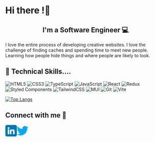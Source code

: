 # Hi there !👋
<h2 align="center">
I'm a Software Engineer 💻
</h2> 
<p>
I love the entire process of developing creative websites. I love the challenge of finding caches and spending time to meet new people. Learning how people hide things and where people are likely to look.
</p>

## 💼 Technical Skills....
![HTML5](https://img.shields.io/badge/html5-%23E34F26.svg?style=for-the-badge&logo=html5&logoColor=white) ![CSS3](https://img.shields.io/badge/css3-%231572B6.svg?style=for-the-badge&logo=css3&logoColor=white) ![TypeScript](https://img.shields.io/badge/typescript-%23007ACC.svg?style=for-the-badge&logo=typescript&logoColor=white)  ![JavaScript](https://img.shields.io/badge/javascript-%23323330.svg?style=for-the-badge&logo=javascript&logoColor=%23F7DF1E) ![React](https://img.shields.io/badge/react-%2320232a.svg?style=for-the-badge&logo=react&logoColor=%2361DAFB) ![Redux](https://img.shields.io/badge/redux-%23593d88.svg?style=for-the-badge&logo=redux&logoColor=white) ![Styled Components](https://img.shields.io/badge/styled--components-DB7093?style=for-the-badge&logo=styled-components&logoColor=white) ![TailwindCSS](https://img.shields.io/badge/tailwindcss-%2338B2AC.svg?style=for-the-badge&logo=tailwind-css&logoColor=white) ![MUI](https://img.shields.io/badge/MUI-%230081CB.svg?style=for-the-badge&logo=mui&logoColor=white) ![Git](https://img.shields.io/badge/git-%23F05033.svg?style=for-the-badge&logo=git&logoColor=white) ![Vite](https://img.shields.io/badge/vite-%23646CFF.svg?style=for-the-badge&logo=vite&logoColor=white)

[![Top Langs](https://github-readme-stats.vercel.app/api/top-langs/?username=yagazie-davidson)](https://github.com/anuraghazra/github-readme-stats)

## Connect with me 🤝
<a href='https://www.linkedin.com/in/chineletam-ugwuadu-87422622b/'><img align='left' src='https://raw.githubusercontent.com/yagazie-davidson/yagazie-davidson/main/images/linkedin.png' alt='icon | LinkedIn' width='36px' /></a> <a href='https://twitter.com/LetamDavidson'><img align='left' src='https://raw.githubusercontent.com/yagazie-davidson/yagazie-davidson/main/images/twitter.png' alt='icon | LinkedIn' width='36px' /></a>
<!--
**Yagazie-davidson/Yagazie-davidson** is a ✨ _special_ ✨ repository because its `README.md` (this file) appears on your GitHub profile.

Here are some ideas to get you started:
📫 How to reach me: [linktr.ee/letamDev](https://t.co/90KCJvvd7D)

⚡ Fun fact: 🌱 I’m in love with JavaScript 🤍!
- 🔭 I’m currently working on ...
- 🌱 I’m currently learning ...
- 👯 I’m looking to collaborate on ...
- 🤔 I’m looking for help with ...
- 💬 Ask me about ...
- 📫 How to reach me: ...
- 😄 Pronouns: ...
- ⚡ Fun fact: ...
-->
